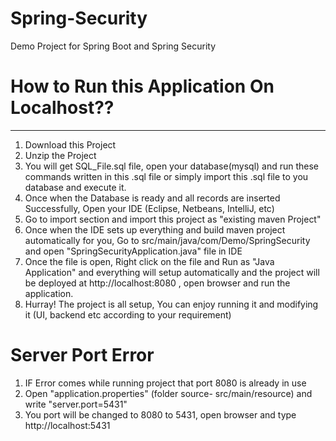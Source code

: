 # Spring-Security
Demo Project for Spring Boot and Spring Security

# How to Run this Application On Localhost??
_________________________________________________________

 1) Download this Project
 2) Unzip the Project
 3) You will get SQL_File.sql file, open your database(mysql) and run these commands written in this .sql file or simply import this .sql file to you database and execute it.
 4) Once when the Database is ready and all records are inserted Successfully, Open your IDE (Eclipse, Netbeans, IntelliJ, etc) 
 5) Go to import section and import this project as "existing maven Project"
 6) Once when the IDE sets up everything and build maven project automatically for you, Go to src/main/java/com/Demo/SpringSecurity and open "SpringSecurityApplication.java"           file in IDE
 7) Once the file is open, Right click on the file and Run as "Java Application" and everything will setup automatically and the project will be deployed at                           http://localhost:8080 , open browser and run the application.
 8) Hurray! The project is all setup, You can enjoy running it and modifying it (UI, backend etc according to your requirement)

# Server Port Error
1) IF Error comes while running project that port 8080 is already in use 
2) Open "application.properties" (folder source- src/main/resource) and write "server.port=5431"
3) You port will be changed to 8080 to 5431, open browser and type http://localhost:5431

